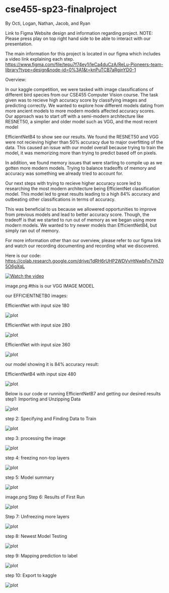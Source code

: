 # cse455-sp23-finalproject
By Octi, Logan, Nathan, Jacob, and Ryan

Link to Figma Website design and information regarding project. 
NOTE: Please press play on top right hand side to be able to interact with our presentation. 

The main information for this project is located in our figma which includes a video link explaining each step.
https://www.figma.com/file/tepu7f74ey1i1eCa4duCzA/ReLu-Pioneers-team-library?type=design&node-id=0%3A1&t=knPuTCB7aRgjnYD0-1

Overview: 

In our kaggle competition, we were tasked with image classifications of different bird species from our CSE455 Computer Vision course. The task given was to recieve high accuracy score by classifying images and predicting correctly. 
We wanted to explore how different models dating from more ancient models to more modern models affected accuracy scores. Our approach was to start off with a semi-modern architecture like RESNET50, a simplier and older model such as VGG, and the most recent model


EfficientNetB4 to show see our results. We found the RESNET50 and VGG were not recieving higher than 50% accuracy due to major overfitting of the data. This caused an issue with our model overall because trying to train the model, it was memorizing more than trying to 
predict based off on pixels.

 In addition, we found memory issues that were starting to compile up as we gotten more modern models. Trying to balance tradeoffs of memory and accuracy was something we already tried to account for. 


Our next steps with trying to recieve higher accuracy score led to researching the most modern architecture being EfficientNet classification model. This model led to great results leading to a high 84% accuracy and outbeating other classifications in terms of accuracy.


This was beneficial to us because we allowered opportunities to improve from previous models and lead to better accuracy score. Though, the tradeoff is that we started to run out of memory as we began using more modern models. We wanted to try newer models than 
EfficientNetB4, but simply ran out of memory. 

For more information other than our overview, please refer to our figma link and watch our recording documenting and recording what we discovered. 

Here is our code: https://colab.research.google.com/drive/1dRH6rUHP2WDVyHtNwbFn7VhZ05O6gXqL

[![Watch the video](https://img.youtube.com/vi/XYIYyAueb4s/hqdefault.jpg)](https://youtu.be/XYIYyAueb4s)

image.png #this is our VGG IMAGE MODEL

our EFFICIENTNETB0 images:

EfficientNet with input size 180

![plot](./eNetB0180.jpg)

EfficientNet with input size 280

![plot](./eNetB0240.jpg)

EfficientNet with input size 360

![plot](./eNetB0360.jpg)


our model showing it is 84% accuracy result:

EfficientNetB4 with input size 480

![plot](./eNetB4480.jpg)

Below is our code or running EfficientNetB7 and getting our desired results 
step1: Importing and Unzipping Data

![plot](./step1.png)

step 2: Specifying and Finding Data to Train

![plot](./step2.png)

step 3: processing the image 

![plot](./step3.png)

step 4: freezing non-top layers 

![plot](./step4.png)

step 5: Model summary 

![plot](./step5.png)

image.png 
Step 6: Results of First Run

![plot](./step6.png)

Step 7: Unfreezing more layers

![plot](./step7.png)

step 8: Newest Model Testing

![plot](./step8.png)

step 9: Mapping prediction to label

![plot](./step9.png)

step 10: Export to kaggle

![plot](./step10.png)

